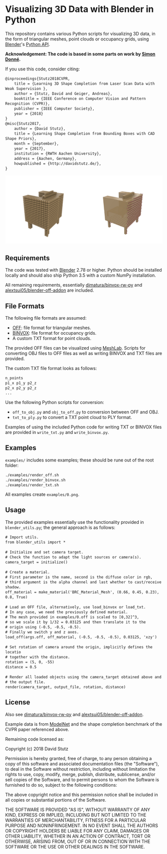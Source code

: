 # Visualizing 3D Data with Blender in Python

This repository contains various Python scripts for visualizing 3D data,
in the form of triangular meshes, point clouds or occupancy grids,
using [Blender](https://www.blender.org/)'s [Python API](https://docs.blender.org/api/current/).

**Acknowledgement: The code is based in some parts on work by
[Simon Donné](https://avg.is.tuebingen.mpg.de/person/sdonne).**

If you use this code, consider citing:

    @inproceedings{Stutz2018CVPR,
        title = {Learning 3D Shape Completion from Laser Scan Data with Weak Supervision },
        author = {Stutz, David and Geiger, Andreas},
        booktitle = {IEEE Conference on Computer Vision and Pattern Recognition (CVPR)},
        publisher = {IEEE Computer Society},
        year = {2018}
    }
    @misc{Stutz2017,
        author = {David Stutz},
        title = {Learning Shape Completion from Bounding Boxes with CAD Shape Priors},
        month = {September},
        year = {2017},
        institution = {RWTH Aachen University},
        address = {Aachen, Germany},
        howpublished = {http://davidstutz.de/},
    }

![Example of visualizations.](screenshot.jpg?raw=true "Example of visualizations.")

## Requirements

The code was tested with [Blender](https://www.blender.org/) 2.78 or higher.
Python should be installed locally and should also ship Python 3.5 with
a custom NumPy installation.

All remaining requirements, essentially [dimatura/binvox-rw-py](https://github.com/dimatura/binvox-rw-py)
and [alextsui05/blender-off-addon](https://github.com/alextsui05/blender-off-addon)
are included.

## File Formats

The following file formats are assumed:

* [OFF](https://en.wikipedia.org/wiki/OFF_(file_format)): file format for triangular meshes.
* [BINVOX](http://www.patrickmin.com/binvox/): file format for occupancy grids.
* A custom TXT format for point clouds.

The provided OFF files can be visualized using [MeshLab](http://www.meshlab.net/).
Scripts for converting OBJ files to OFF files as well as writing BINVOX and TXT files
are provided.

The custom TXT file format looks as follows:

    n_points
    p1_x p1_y p2_z
    p2_x p2_y p2_z
    ...

Use the following Python scripts for conversion:

* `off_to_obj.py` and `obj_to_off.py` to conversion between OFF and OBJ.
* `txt_to_ply.py` to convert a TXT point cloud to PLY format.

Examples of using the included Python code for writing TXT or BINVOX files
are provided in `write_txt.py` and `write_binvox.py`.

## Examples

`examples/` includes some examples; these should be rune out of the root folder:

    ./examples/render_off.sh
    ./examples/render_binvox.sh
    ./examples/render_txt.sh

All examples create `examples/0.png`.

## Usage

The provided examples essentially use the functionality provided in `blender_utils.py`;
the general approach is as follows:

    # Import utils.
    from blender_utils import *
    
    # Initialize and set camera target.
    # Check the function to adapt the light sources or camera(s).
    camera_target = initialize()
    
    # Create a material.
    # First parameter is the name, second is the diffuse color in rgb,
    # third argument is the alpha channel and last whether to cast/receive shadow.
    off_material = make_material('BRC_Material_Mesh', (0.66, 0.45, 0.23), 0.8, True)

    # Load an OFF file, alternatively, use load_binvox or load_txt.
    # In any case, we need the previously defined material.
    # The mesh provided in examples/0.off is scaled to [0,32]^3,
    # so we scale it by 1/32 = 0.03125 and then translate it to the
    # origin using (-0.5, -0.5, -0.5).
    # Finally we switch y and z axes.
    load_off(args.off, off_material, (-0.5, -0.5, -0.5), 0.03125, 'xzy')

    # Set rotation of camera around the origin, implicitly defines the locatio
    # together with the distance.
    rotation = (5, 0, -55)
    distance = 0.5
    
    # Render all loaded objects using the camera_target obtained above and
    # the output file.
    render(camera_target, output_file, rotation, distance)

## License

Also see [dimatura/binvox-rw-py](https://github.com/dimatura/binvox-rw-py)
and [alextsui05/blender-off-addon](https://github.com/alextsui05/blender-off-addon).

Example data is from [ModelNet](http://modelnet.cs.princeton.edu/) and the
shape completion benchmark of the CVPR paper referenced above.

Remaining code licensed as:

Copyright (c) 2018 David Stutz

Permission is hereby granted, free of charge, to any person obtaining a copy
of this software and associated documentation files (the "Software"), to deal
in the Software without restriction, including without limitation the rights
to use, copy, modify, merge, publish, distribute, sublicense, and/or sell
copies of the Software, and to permit persons to whom the Software is
furnished to do so, subject to the following conditions:

The above copyright notice and this permission notice shall be included in all
copies or substantial portions of the Software.

THE SOFTWARE IS PROVIDED "AS IS", WITHOUT WARRANTY OF ANY KIND, EXPRESS OR
IMPLIED, INCLUDING BUT NOT LIMITED TO THE WARRANTIES OF MERCHANTABILITY,
FITNESS FOR A PARTICULAR PURPOSE AND NONINFRINGEMENT. IN NO EVENT SHALL THE
AUTHORS OR COPYRIGHT HOLDERS BE LIABLE FOR ANY CLAIM, DAMAGES OR OTHER
LIABILITY, WHETHER IN AN ACTION OF CONTRACT, TORT OR OTHERWISE, ARISING FROM,
OUT OF OR IN CONNECTION WITH THE SOFTWARE OR THE USE OR OTHER DEALINGS IN THE
SOFTWARE.
